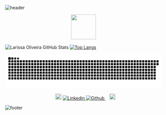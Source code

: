    ![header](https://capsule-render.vercel.app/api?type=waving&color=FF8882&height=180&section=header&text=&fontAlignY=40)
   
   <p align="center">
     <a>
      <img src="https://i.picasion.com/pic91/2ff2a19d08a550780e377099f2490934.gif" width="80" height="80" >
     </a>
   </p>
  
   
   ![Larissa Oliveira GitHub Stats](https://github-readme-stats.vercel.app/api?username=lrolivera&show_icons=true&theme=dracula&bg_color=194350&border_color=FF8882&title_color=FF8882&icon_color=ff8882&border_radius=20&line_height=20) 
   [![Top Langs](https://github-readme-stats.vercel.app/api/top-langs/?username=lrolivera&layout=compact&theme=dracula&bg_color=194350&border_color=FF8882&title_color=FF8882&icon_color=ff8882&border_radius=20&card_width=300)](https://github.com/anuraghazra/github-readme-stats) <br>

   ![Snake animation](https://github.com/lrolivera/lrolivera/blob/output/github-contribution-grid-snake.svg)
   
   <p align="center">
      &nbsp;&nbsp;
      <img src="https://i.picasion.com/pic91/ba178480c51d74ab3473f68fab241047.gif" width="20" height="20"> 
      <a href="https://www.linkedin.com/in/lrolivera/" >
         <img src="https://img.shields.io/static/v1?label=&logo=linkedin&message=Linkedln&color=194350" alt="Linkedin">
      </a>
      <a href="https://github.com/lrolivera" >
         <img src="https://img.shields.io/static/v1?label=&logo=github&message=Github&color=194350" alt="Github">
      </a>
      &nbsp;&nbsp;
      <img src="https://i.picasion.com/pic91/ba178480c51d74ab3473f68fab241047.gif" width="20" height="20">
   </p>
      
 
   ![footer](https://capsule-render.vercel.app/api?type=waving&color=FF8882&height=190&section=footer&text=&fontSize=10)
